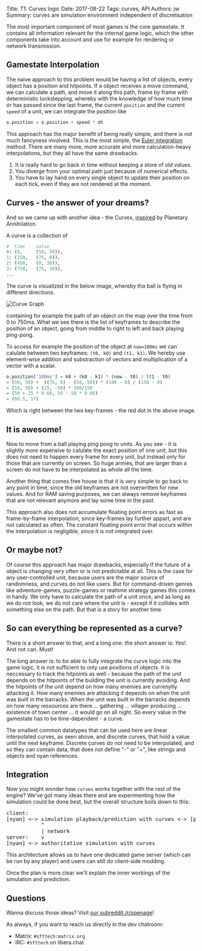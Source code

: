 Title: T1: Curves logic
Date: 2017-08-22
Tags: curves, API
Authors: jw
Summary: curves are simulation environment independent of discretisation

The most important component of most games is the core gamestate. It contains all information relevant for the internal game logic, which the other components take into account and use for example for rendering or network transmission.

## Gamestate Interpolation

The naive approach to this problem would be having a list of objects, every object has a position and hitpoints. If a object receives a move command, we can calculate a path, and move it along this path, frame by frame with deterministic lockstepping, whereby with the knowledge of how much time `dt` has passed since the last frame, the current `position` and the current `speed` of a unit, we can integrate the position like

``` python
o.position = o.position + speed * dt
```

This approach has the major benefit of being really simple, and there is not much fancyness involved.
This is the most simple, the [Euler integration](https://en.wikipedia.org/wiki/Euler_method) method.
There are many more, more accurate and more calculation-heavy interpolations, but they all have the same drawbacks.

1. It is really hard to go back in time without keeping a store of old values.
2. You diverge from your optimal path just because of numerical effects.
3. You have to lay hand on every single object to update their position on each tick, even if they are not rendered at the moment.

## Curves - the answer of your dreams?

And so we came up with another idea - the Curves, [inspired](https://blog.forrestthewoods.com/the-tech-of-planetary-annihilation-chronocam-292e3d6b169a#.lmxbu3vld) by Planetary Annihilation.

A curve is a collection of

``` python
#  time    value
0: (0,     (50, 50)),
1: (150,   (75, 0)),
2: (450,   (0, 30)),
3: (750,   (75, 30)),
...
```

The curve is visualized in the below image, whereby tha ball is flying in different directions.

![Curve Graph]({static}/images/T0001-timeline.png)

containing for example the path of an object on the map over the time from 0 to 750ms.
What we see there is the list of keyframes to describe the position of an object, going from middle to right to left and back playing ping-pong.

To access for example the position of the object at `now=100ms` we can calulate between two keyframes: `(t0, k0)` and `(t1, k1)`. We hereby use element-wise addition and substraction of vectors and multiplication of a vector with a scalar.

``` python
o.position['100ms'] = k0 + (k0 - k1) * (now - t0) / (t1 - t0)
= (50, 50) +  ((75, 0) - (50, 50)) * (100 - 0) / (150 - 0)
= (50, 50) + (25, -50) * 100/150
= (50 + 25 * 0.66, 50 - 50 * 0.66)
= (66.5, 17)
```

Which is right between the two key-frames - the red dot in the above image.

## It is awesome!

Now to move from a ball playing ping pong to units.
As you see - it is slightly more expensive to calulate the exact position of one unit, but this does not need to happen every frame for every unit, but instead only for those that are currently on screen. So huge armies, that are larger than a screen do not have to be interpolated as whole all the time.

Another thing that comes free house is that it is very simple to go back to any point in time, since the old keyframes are not overwritten for new values.
And for RAM saving purposes, we can always remove keyframes that are not relevant anymore and lay some time in the past.

This approach also does not accumulate floating point errors as fast as frame-by-frame interpolation, since key-frames lay further appart, and are not calculated as often.
The constant floating point error that occurs within the interpolation is negligible, since it is not integrated over.

## Or maybe not?

Of course this approach has major drawbacks, especially if the future of a object is changing very often or is not predictable at all. This is the case for any user-controlled unit, because users are the major source of randomness, and curves do not like users.
But for command-driven genres like adventure-games, puzzle-games or realtime strategy games this comes in handy.
We only have to calculate the path of a unit once, and as long as we do not look, we do not care where the unit is - except if it collides with something else on the path. But that is a story for another time.

## So can everything be represented as a curve?

There is a short answer to that, and a long one. the short answer is: *Yes!*. And not can. Must!

The long answer is: to be able to fully integrate the curve logic into the game logic, it is not sufficient to only use positions of objects. it is neccessary to track the hitpoints as well - because the path of the unit depends on the hitpoints of the building the unit is currently avoiding.
And the hitpoints of the unit depend on how many enemies are currenytly attacking it. How many enemies are attacking it depends on when the unit was built in the barracks. When the unit was built in the barracks depends on how many ressources are there ... gathering ... villager producing ... existence of town center ... it would go on all night.
So every value in the gamestate has to be time-dependent - a curve.

The smallest common datatypes that can be used here are linear interpolated curves, as seen above, and discrete curves, that hold a value until the next keyframe.
Discrete curves do not need to be interpolated, and so they can contain data, that does not define "-" or "+", like strings and objects and nyan references.


## Integration

Now you might wonder how `curves` works together with the rest of the engine?
We've got many ideas there and are experimenting how the simulation could be done best,
but the overall structure boils down to this:

<pre>
client:
[nyan] <-> simulation playback/prediction with curves <-> [presenter: gui, renderer, audio]
           ^
           | network
server:    v
[nyan] <-> authoritative simulation with curves
</pre>

This architecture allows us to have one dedicated game server (which can be run by any player)
and users can still do client-side modding.

Once the plan is more clear we'll explain the inner workings of the simulation and prediction.

## Questions

Wanna discuss those ideas? Visit [our subreddit /r/openage](https://reddit.com/r/openage)!

As always, if you want to reach us directly in the dev chatroom:

* Matrix: `#sfttech:matrix.org`
* IRC: `#sfttech` on libera.chat

